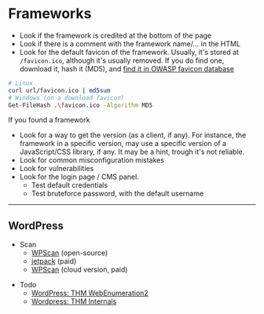 # Frameworks

<div class="row row-cols-md-2"><div>

* Look if the framework is credited at the bottom of the page
* Look if there is a comment with the framework name/... in the HTML
* Look for the default favicon of the framework. Usually, it's stored at `/favicon.ico`, although it's usually removed. If you do find one, download it, hash it (MD5), and [find it in OWASP favicon database](https://wiki.owasp.org/index.php/OWASP_favicon_database)

```bash
# Linux
curl url/favicon.ico | md5sum
# Windows (on a download favicon)
Get-FileHash .\favicon.ico -Algorithm MD5
```

</div><div>

If you found a framework

* Look for a way to get the version (as a client, if any). For instance, the framework in a specific version, may use a specific version of a JavaScript/CSS library, if any. It may be a hint, trough it's not reliable.
* Look for common misconfiguration mistakes
* Look for vulnerabilities
* Look for the login page / CMS panel.
    * Test default credentials
    * Test bruteforce password, with the default username
</div></div>

<hr class="sl">

## WordPress

<div class="row row-cols-md-2"><div>

* Scan
  * [WPScan](https://github.com/wpscanteam/wpscan) (open-source)
  * [jetpack](https://jetpack.com/) (paid)
  * [WPScan](https://wpscan.com/) (cloud version, paid)
</div><div>

* Todo
  * [WordPress: THM WebEnumeration2](https://medium.com/@edwinngugi149/wordpress-hacking-tryhackme-write-up-1c895a1822b)
  * [Wordpress: THM Internals](https://medium.com/swlh/tryhackme-internal-walkthrough-fdc6c4b569bd)
</div></div>